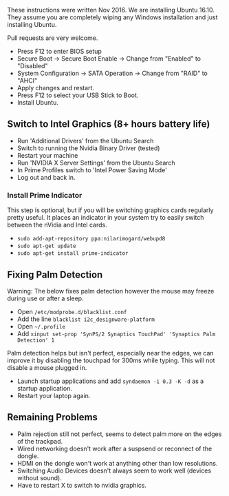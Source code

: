 These instructions were written Nov 2016. We are installing Ubuntu 16.10.
They assume you are completely wiping any Windows installation and just
installing Ubuntu.

Pull requests are very welcome.

* Press F12 to enter BIOS setup
* Secure Boot -> Secure Boot Enable -> Change from "Enabled" to "Disabled"
* System Configuration -> SATA Operation -> Change from "RAID" to "AHCI"
* Apply changes and restart.
* Press F12 to select your USB Stick to Boot.
* Install Ubuntu.


## Switch to Intel Graphics (8+ hours battery life)

* Run 'Additional Drivers' from the Ubuntu Search
* Switch to running the Nvidia Binary Driver (tested)
* Restart your machine
* Run 'NVIDIA X Server Settings' from the Ubuntu Search
* In Prime Profiles switch to 'Intel Power Saving Mode'
* Log out and back in.

### Install Prime Indicator

This step is optional, but if you will be switching graphics cards regularly
pretty useful. It places an indicator in your system try to easily switch
between the nVidia and Intel cards.

* `sudo add-apt-repository ppa:nilarimogard/webupd8`
* `sudo apt-get update`
* `sudo apt-get install prime-indicator`


## Fixing Palm Detection

Warning: The below fixes palm detection however the mouse may freeze during use or after
a sleep.


* Open `/etc/modprobe.d/blacklist.conf`
* Add the line `blacklist i2c_designware-platform`
* Open `~/.profile`
* Add `xinput set-prop 'SynPS/2 Synaptics TouchPad' 'Synaptics Palm Detection' 1`

Palm detection helps but isn't perfect, especially near the edges, we can improve it
by disabling the touchpad for 300ms while typing. This will not disable a mouse plugged in.

* Launch startup applications and add `syndaemon -i 0.3 -K -d` as a startup application.
* Restart your laptop again.


## Remaining Problems

* Palm rejection still not perfect, seems to detect palm more on the edges of the trackpad.
* Wired networking doesn't work after a suspsend or reconnect of the dongle.
* HDMI on the dongle won't work at anything other than low resolutions.
* Switching Audio Devices doesn't always seem to work well (devices without sound).
* Have to restart X to switch to nvidia graphics.
